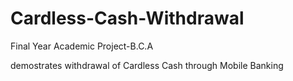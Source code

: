 # Cardless-Cash-Withdrawal
Final Year Academic Project-B.C.A

demostrates withdrawal of Cardless Cash through Mobile Banking
